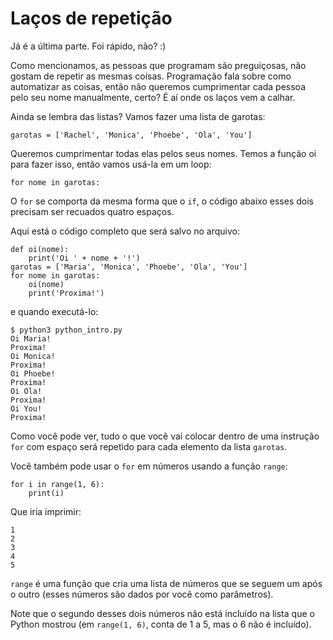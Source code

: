 # Laços de repetição

Já é a última parte. Foi rápido, não? :\)

Como mencionamos, as pessoas que programam são preguiçosas, não gostam de repetir as mesmas coisas. Programação fala sobre como automatizar as coisas, então não queremos cumprimentar cada pessoa pelo seu nome manualmente, certo? É aí onde os laços vem a calhar.

Ainda se lembra das listas? Vamos fazer uma lista de garotas:

```text
garotas = ['Rachel', 'Monica', 'Phoebe', 'Ola', 'You']
```

Queremos cumprimentar todas elas pelos seus nomes. Temos a função oi para fazer isso, então vamos usá-la em um loop:

```text
for nome in garotas:
```

O `for` se comporta da mesma forma que o `if`, o código abaixo esses dois precisam ser recuados quatro espaços.

Aqui está o código completo que será salvo no arquivo:

```text
def oi(nome):
    print('Oi ' + nome + '!')
garotas = ['Maria', 'Monica', 'Phoebe', 'Ola', 'You']
for nome in garotas:
    oi(nome)
    print('Proxima!')
```

e quando executá-lo:

```text
$ python3 python_intro.py
Oi Maria!
Proxima!
Oi Monica!
Proxima!
Oi Phoebe!
Proxima!
Oi Ola!
Proxima!
Oi You!
Proxima!
```

Como você pode ver, tudo o que você vai colocar dentro de uma instrução `for` com espaço será repetido para cada elemento da lista `garotas`.

Você também pode usar o `for` em números usando a função `range`:

```text
for i in range(1, 6):
    print(i)
```

Que iria imprimir:

```text
1
2
3
4
5
```

`range` é uma função que cria uma lista de números que se seguem um após o outro \(esses números são dados por você como parâmetros\).

Note que o segundo desses dois números não está incluído na lista que o Python mostrou \(em `range(1, 6)`, conta de 1 a 5, mas o 6 não é incluído\).

